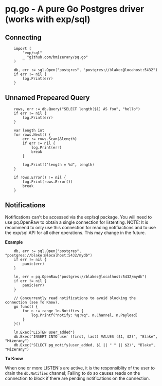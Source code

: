 # pq.go - A pure Go Postgres driver (works with exp/sql)

## Connecting
		import (
			"exp/sql"
			_ "github.com/bmizerany/pq.go"
		)

		db, err := sql.Open("postgres", "postgres://blake:@locahost:5432")
		if err != nil {
			log.Print(err)
		}


## Unnamed Prepeared Query

		rows, err := db.Query("SELECT length($1) AS foo", "hello")
		if err != nil {
			log.Print(err)
		}

		var length int
		for rows.Next() {
			err := rows.Scan(&length)
			if err != nil {
				log.Print(err)
				break
			}

			log.Printf("length = %d", length)
		}

		if rows.Error() != nil {
			log.Print(rows.Error())
			break
		}

## Notifications

Notifications can't be accessed via the exp/sql package. You will need to use
pq.OpenRaw to obtain a single connection for listenting.  NOTE: It is recommend
to only use this connection for reading notifiactions and to use the exp/sql
API for all other operations. This may change in the future.

**Example**

		db, err := sql.Open("postgres", "postgres://blake:@localhost:5432/mydb")
		if err != nil {
			panic(err)
		}

		ln, err = pq.OpenRaw("postgres://blake:@localhost:5432/mydb")
		if err != nil {
			panic(err)
		}

		// Concurrently read notifications to avoid blocking the connection (see To Know).
		go func() {
			for n := range ln.Notifies {
				log.Printf("notify: %q:%q", n.Channel, n.Payload)
			}
		}()

		ln.Exec("LISTEN user_added")
		db.Exec("INSERT INTO user (first, last) VALUES ($1, $2)", "Blake", "Mizerany")
		db.Exec("SELECT pg_notify(user_added, $1 || " " || $2)", "Blake", "Mizerany")

**To Know**

When one or more LISTEN's are active, it is the responsiblity of the user to
drain the `db.Notifies` channel; Failing to do so causes reads on the
connection to block if there are pending notifications on the connection.
